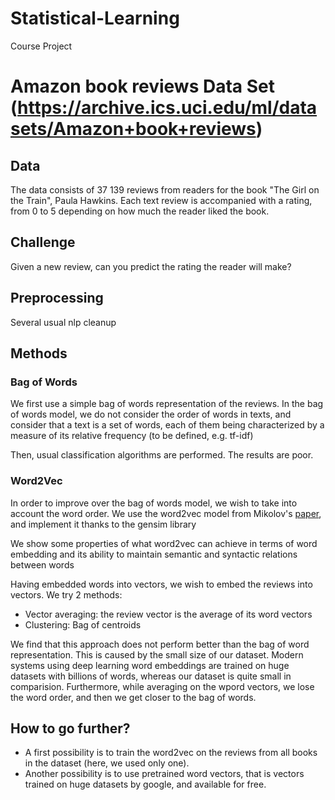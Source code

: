 # Statistical-Learning
Course Project

# Amazon book reviews Data Set (https://archive.ics.uci.edu/ml/datasets/Amazon+book+reviews)

## Data
The data consists of 37 139 reviews from readers for the book "The Girl on the Train", Paula Hawkins.
Each text review is accompanied with a rating, from 0 to 5 depending on how much the reader liked the book.

## Challenge
Given a new review, can you predict the rating the reader will make?

## Preprocessing
Several usual nlp cleanup

## Methods

### Bag of Words
We first use a simple bag of words representation of the reviews. In the bag of words model, we do not consider the order of words in texts, and consider that a text is a set of words, each of them being characterized by a measure of its relative frequency (to be defined, e.g. tf-idf)

Then, usual classification algorithms are performed.
The results are poor.

### Word2Vec
In order to improve over the bag of words model, we wish to take into account the word order. We use the word2vec model from Mikolov's [paper](https://papers.nips.cc/paper/5021-distributed-representations-of-words-and-phrases-and-their-compositionality.pdf), and implement it thanks to the gensim library

We show some properties of what word2vec can achieve in terms of word embedding and its ability to maintain semantic and syntactic relations between words

Having embedded words into vectors, we wish to embed the reviews into vectors. We try 2 methods: 

- Vector averaging: the review vector is the average of its word vectors
- Clustering: Bag of centroids

We find that this approach does not perform better than the bag of word representation.
This is caused by the small size of our dataset. Modern systems using deep learning word embeddings are trained on huge datasets with billions of words, whereas our dataset is quite small in comparision.
Furthermore, while averaging on the wpord vectors, we lose the word order, and then we get closer to the bag of words.

## How to go further?

- A first possibility is to train the word2vec on the reviews from all books in the dataset (here, we used only one).
- Another possibility is to use pretrained word vectors, that is vectors trained on huge datasets by google, and available for free.
